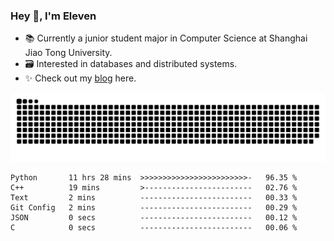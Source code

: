 ### Hey 👋, I'm Eleven

- 📚 Currently a junior student major in Computer Science at Shanghai Jiao Tong University.
- 🗃️ Interested in databases and distributed systems.
- ✨ Check out my [blog](https://blog.eleven.wiki) here.

![github contribution grid snake animation](https://raw.githubusercontent.com/El-even-11/El-even-11/output/github-contribution-grid-snake.svg)

<!--START_SECTION:waka-->

```text
Python       11 hrs 28 mins  >>>>>>>>>>>>>>>>>>>>>>>>-   96.35 %
C++          19 mins         >------------------------   02.76 %
Text         2 mins          -------------------------   00.33 %
Git Config   2 mins          -------------------------   00.29 %
JSON         0 secs          -------------------------   00.12 %
C            0 secs          -------------------------   00.06 %
```

<!--END_SECTION:waka-->

